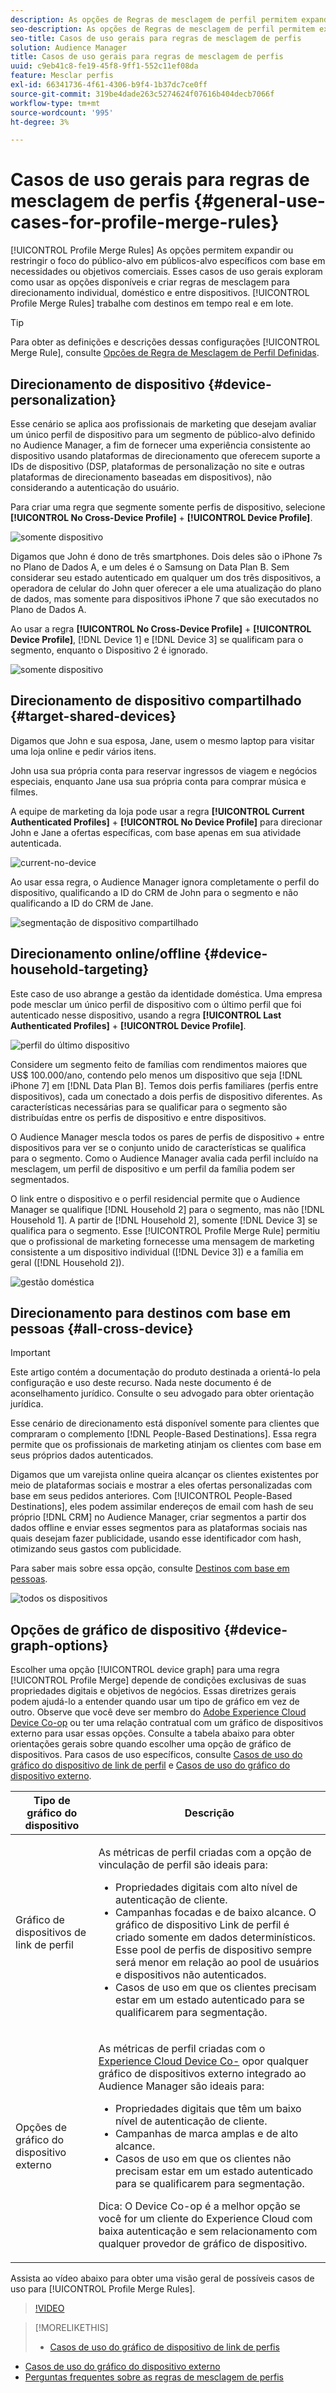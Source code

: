 ```yaml
---
description: As opções de Regras de mesclagem de perfil permitem expandir ou restringir o foco do público-alvo em públicos-alvo específicos com base em necessidades ou objetivos de negócios. Esses casos de uso gerais exploram como usar as opções disponíveis e criar regras de mesclagem para direcionamento individual, doméstico e entre dispositivos.
seo-description: As opções de Regras de mesclagem de perfil permitem expandir ou restringir o foco do público-alvo em públicos-alvo específicos com base em necessidades ou objetivos de negócios. Esses casos de uso gerais exploram como usar as opções disponíveis e criar regras de mesclagem para direcionamento individual, doméstico e entre dispositivos.
seo-title: Casos de uso gerais para regras de mesclagem de perfis
solution: Audience Manager
title: Casos de uso gerais para regras de mesclagem de perfis
uuid: c9eb41c8-fe19-45f8-9ff1-552c11ef08da
feature: Mesclar perfis
exl-id: 66341736-4f61-4306-b9f4-1b37dc7ce0ff
source-git-commit: 319be4dade263c5274624f07616b404decb7066f
workflow-type: tm+mt
source-wordcount: '995'
ht-degree: 3%

---
```


# Casos de uso gerais para regras de mesclagem de perfis {#general-use-cases-for-profile-merge-rules}

[!UICONTROL Profile Merge Rules] As opções permitem expandir ou restringir o foco do público-alvo em públicos-alvo específicos com base em necessidades ou objetivos comerciais. Esses casos de uso gerais exploram como usar as opções disponíveis e criar regras de mesclagem para direcionamento individual, doméstico e entre dispositivos. [!UICONTROL Profile Merge Rules] trabalhe com destinos em tempo real e em lote.

>[!TIP]
>
>Para obter as definições e descrições dessas configurações [!UICONTROL Merge Rule], consulte [Opções de Regra de Mesclagem de Perfil Definidas](merge-rule-definitions.md).

## Direcionamento de dispositivo {#device-personalization}

Esse cenário se aplica aos profissionais de marketing que desejam avaliar um único perfil de dispositivo para um segmento de público-alvo definido no Audience Manager, a fim de fornecer uma experiência consistente ao dispositivo usando plataformas de direcionamento que oferecem suporte a IDs de dispositivo (DSP, plataformas de personalização no site e outras plataformas de direcionamento baseadas em dispositivos), não considerando a autenticação do usuário.

Para criar uma regra que segmente somente perfis de dispositivo, selecione **[!UICONTROL No Cross-Device Profile]** + **[!UICONTROL Device Profile]**.

![somente dispositivo](assets/device-only.png)

Digamos que John é dono de três smartphones. Dois deles são o iPhone 7s no Plano de Dados A, e um deles é o Samsung on Data Plan B. Sem considerar seu estado autenticado em qualquer um dos três dispositivos, a operadora de celular do John quer oferecer a ele uma atualização do plano de dados, mas somente para dispositivos iPhone 7 que são executados no Plano de Dados A.

Ao usar a regra **[!UICONTROL No Cross-Device Profile]** + **[!UICONTROL Device Profile]**, [!DNL Device 1] e [!DNL Device 3] se qualificam para o segmento, enquanto o Dispositivo 2 é ignorado.

![somente dispositivo](assets/device-management.png)

## Direcionamento de dispositivo compartilhado {#target-shared-devices}

Digamos que John e sua esposa, Jane, usem o mesmo laptop para visitar uma loja online e pedir vários itens.

John usa sua própria conta para reservar ingressos de viagem e negócios especiais, enquanto Jane usa sua própria conta para comprar música e filmes.

A equipe de marketing da loja pode usar a regra **[!UICONTROL Current Authenticated Profiles]** + **[!UICONTROL No Device Profile]** para direcionar John e Jane a ofertas específicas, com base apenas em sua atividade autenticada.

![current-no-device](assets/current-no-device.png)

Ao usar essa regra, o Audience Manager ignora completamente o perfil do dispositivo, qualificando a ID do CRM de John para o segmento e não qualificando a ID do CRM de Jane.

![segmentação de dispositivo compartilhado](assets/shared-device-targeting.png)

## Direcionamento online/offline {#device-household-targeting}

Este caso de uso abrange a gestão da identidade doméstica. Uma empresa pode mesclar um único perfil de dispositivo com o último perfil que foi autenticado nesse dispositivo, usando a regra **[!UICONTROL Last Authenticated Profiles]** + **[!UICONTROL Device Profile]**.

![perfil do último dispositivo](assets/last-device-profile.png)

Considere um segmento feito de famílias com rendimentos maiores que US$ 100.000/ano, contendo pelo menos um dispositivo que seja [!DNL iPhone 7] em [!DNL Data Plan B]. Temos dois perfis familiares (perfis entre dispositivos), cada um conectado a dois perfis de dispositivo diferentes. As características necessárias para se qualificar para o segmento são distribuídas entre os perfis de dispositivo e entre dispositivos.

O Audience Manager mescla todos os pares de perfis de dispositivo + entre dispositivos para ver se o conjunto unido de características se qualifica para o segmento. Como o Audience Manager avalia cada perfil incluído na mesclagem, um perfil de dispositivo e um perfil da família podem ser segmentados.

O link entre o dispositivo e o perfil residencial permite que o Audience Manager se qualifique [!DNL Household 2] para o segmento, mas não [!DNL Household 1]. A partir de [!DNL Household 2], somente [!DNL Device 3] se qualifica para o segmento. Esse [!UICONTROL Profile Merge Rule] permitiu que o profissional de marketing fornecesse uma mensagem de marketing consistente a um dispositivo individual ([!DNL Device 3]) e a família em geral ([!DNL Household 2]).

![gestão doméstica](assets/household-management.png)

## Direcionamento para destinos com base em pessoas {#all-cross-device}

>[!IMPORTANT]
>
>Este artigo contém a documentação do produto destinada a orientá-lo pela configuração e uso deste recurso. Nada neste documento é de aconselhamento jurídico. Consulte o seu advogado para obter orientação jurídica.

Esse cenário de direcionamento está disponível somente para clientes que compraram o complemento [!DNL People-Based Destinations]. Essa regra permite que os profissionais de marketing atinjam os clientes com base em seus próprios dados autenticados.

Digamos que um varejista online queira alcançar os clientes existentes por meio de plataformas sociais e mostrar a eles ofertas personalizadas com base em seus pedidos anteriores. Com [!UICONTROL People-Based Destinations], eles podem assimilar endereços de email com hash de seu próprio [!DNL CRM] no Audience Manager, criar segmentos a partir dos dados offline e enviar esses segmentos para as plataformas sociais nas quais desejam fazer publicidade, usando esse identificador com hash, otimizando seus gastos com publicidade.

Para saber mais sobre essa opção, consulte [Destinos com base em pessoas](../destinations/people-based-destinations-overview.md).

![todos os dispositivos](assets/all-cross-device.png)

## Opções de gráfico de dispositivo {#device-graph-options}

Escolher uma opção [!UICONTROL device graph] para uma regra [!UICONTROL Profile Merge] depende de condições exclusivas de suas propriedades digitais e objetivos de negócios. Essas diretrizes gerais podem ajudá-lo a entender quando usar um tipo de gráfico em vez de outro. Observe que você deve ser membro do [Adobe Experience Cloud Device Co-op](https://experienceleague.adobe.com/docs/device-co-op/using/home.html) ou ter uma relação contratual com um gráfico de dispositivos externo para usar essas opções. Consulte a tabela abaixo para obter orientações gerais sobre quando escolher uma opção de gráfico de dispositivos. Para casos de uso específicos, consulte [Casos de uso do gráfico do dispositivo de link de perfil](profile-link-use-case.md) e [Casos de uso do gráfico do dispositivo externo](external-graph-use-cases.md).

<table id="table_66D9152D4FF040A186003272D456625D"> 
 <thead> 
  <tr> 
   <th colname="col1" class="entry"> Tipo de gráfico do dispositivo </th> 
   <th colname="col2" class="entry"> Descrição </th> 
  </tr>
 </thead>
 <tbody> 
  <tr> 
   <td colname="col1"> <p><span class="wintitle"> Gráfico de dispositivos de link de perfil</span> </p> </td> 
   <td colname="col2"> <p><span class="wintitle"> As </span> métricas de perfil criadas com a opção  <span class="wintitle"> de </span> vinculação de perfil são ideais para: </p> <p> 
     <ul id="ul_FF44FA894BB2448887C8EDA9C8407EF9"> 
      <li id="li_E22505210C664FE6A9AA7C61244B36DA">Propriedades digitais com alto nível de autenticação de cliente. </li> 
      <li id="li_BE7112EE611E4DEB95B5C0A2852BFA97">Campanhas focadas e de baixo alcance. O gráfico de dispositivo <span class="wintitle"> Link de perfil</span> é criado somente em dados determinísticos. Esse pool de perfis de dispositivo sempre será menor em relação ao pool de usuários e dispositivos não autenticados. </li> 
      <li id="li_5FD9E936A72A4EFE80E694FA2E08E385">Casos de uso em que os clientes precisam estar em um estado autenticado para se qualificarem para segmentação. </li> 
     </ul> </p> </td> 
  </tr> 
  <tr> 
   <td colname="col1"> <p>Opções de gráfico do dispositivo externo </p> </td> 
   <td colname="col2"> <p><span class="wintitle"> As </span> métricas de perfil criadas com o  <a href="https://experienceleague.adobe.com/docs/device-co-op/using/about/overview.html" format="https" scope="external"> Experience Cloud Device Co-</a> opor qualquer gráfico de dispositivos externo integrado ao  <span class="keyword"> Audience </span> Manager são ideais para: </p> <p> 
     <ul id="ul_D76D773988604A619FA4A3BF37F910F0"> 
      <li id="li_969A0755A9E34CBEB2F7331C137B9A26">Propriedades digitais que têm um baixo nível de autenticação de cliente. </li> 
      <li id="li_AC78C8B4AD5340FFAC44FE851096C6A6">Campanhas de marca amplas e de alto alcance. </li> 
      <li id="li_14AEC54CE34440889A3A36324EC6F497">Casos de uso em que os clientes não precisam estar em um estado autenticado para se qualificarem para segmentação. </li> 
     </ul> </p> <p> <p>Dica: O <span class="keyword"> Device Co-op</span> é a melhor opção se você for um cliente do <span class="keyword"> Experience Cloud</span> com baixa autenticação e sem relacionamento com qualquer provedor de gráfico de dispositivo. </p> </p> </td> 
  </tr> 
 </tbody> 
</table>

Assista ao vídeo abaixo para obter uma visão geral de possíveis casos de uso para [!UICONTROL Profile Merge Rules].

>[!VIDEO](https://video.tv.adobe.com/v/28975/)

>[!MORELIKETHIS]
>
>* [Casos de uso do gráfico de dispositivo de link de perfis](profile-link-use-case.md)
* [Casos de uso do gráfico do dispositivo externo](external-graph-use-cases.md)
* [Perguntas frequentes sobre as regras de mesclagem de perfis](../../faq/faq-profile-merge.md)

